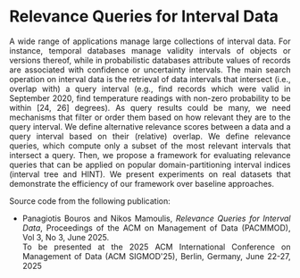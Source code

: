 # Relevance Queries for Interval Data

<p align="justify">
  A wide range of applications manage large collections of interval data. For instance, temporal databases manage validity intervals of objects or versions thereof, while in probabilistic databases attribute values of records are associated with confidence or uncertainty intervals. The main search operation on interval data is the retrieval of data intervals that intersect (i.e., overlap with) a query interval (e.g., find records which were valid in September 2020, find temperature readings with non-zero probability to be within [24, 26] degrees). As query results could be many, we need mechanisms that filter or order them based on how relevant they are to the query interval. We define alternative relevance scores between a data and a query interval based on their (relative) overlap. We define relevance queries, which compute only a subset of the most relevant intervals that intersect a query. Then, we propose a framework for evaluating relevance queries that can be applied on popular domain-partitioning interval indices (interval tree and HINT). We present experiments on real datasets that demonstrate the efficiency of our framework over baseline approaches.
</p>

Source code from the following publication:
- <p align="justify">Panagiotis Bouros and Nikos Mamoulis, <i>Relevance Queries for Interval Data</i>, Proceedings of the ACM on Management of Data (PACMMOD), Vol 3, No 3, June 2025.<br> 
  To be presented at the 2025 ACM International Conference on Management of Data (ACM SIGMOD'25), Berlin, Germany, June 22-27, 2025</p>
